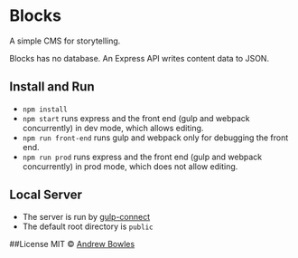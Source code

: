 # Blocks
A simple CMS for storytelling.

Blocks has no database. An Express API writes content data to JSON.

## Install and Run
- `npm install`
- `npm start` runs express and the front end (gulp and webpack concurrently) in dev mode, which allows editing.
- `npm run front-end` runs gulp and webpack only for debugging the front end.
- `npm run prod` runs express and the front end (gulp and webpack concurrently) in prod mode, which does not allow editing.

## Local Server
- The server is run by [gulp-connect](https://www.npmjs.com/package/gulp-connect)
- The default root directory is `public`

##License
MIT © [Andrew Bowles](https://github.com/strangemethod)
